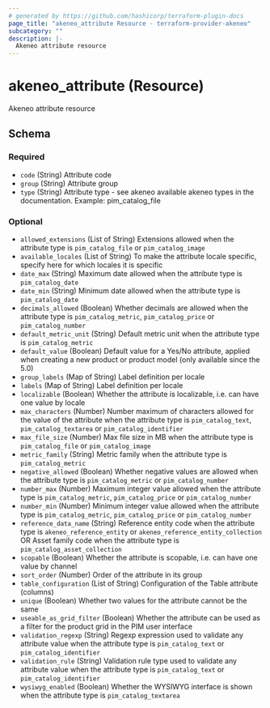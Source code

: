 ```yaml
---
# generated by https://github.com/hashicorp/terraform-plugin-docs
page_title: "akeneo_attribute Resource - terraform-provider-akeneo"
subcategory: ""
description: |-
  Akeneo attribute resource
---
```


# akeneo_attribute (Resource)

Akeneo attribute resource



<!-- schema generated by tfplugindocs -->
## Schema

### Required

- `code` (String) Attribute code
- `group` (String) Attribute group
- `type` (String) Attribute type - see akeneo available akeneo types in the documentation. Example: pim_catalog_file

### Optional

- `allowed_extensions` (List of String) Extensions allowed when the attribute type is `pim_catalog_file` or `pim_catalog_image`
- `available_locales` (List of String) To make the attribute locale specific, specify here for which locales it is specific
- `date_max` (String) Maximum date allowed when the attribute type is `pim_catalog_date`
- `date_min` (String) Minimum date allowed when the attribute type is `pim_catalog_date`
- `decimals_allowed` (Boolean) Whether decimals are allowed when the attribute type is `pim_catalog_metric`, `pim_catalog_price` or `pim_catalog_number`
- `default_metric_unit` (String) Default metric unit when the attribute type is `pim_catalog_metric`
- `default_value` (Boolean) Default value for a Yes/No attribute, applied when creating a new product or product model (only available since the 5.0)
- `group_labels` (Map of String) Label definition per locale
- `labels` (Map of String) Label definition per locale
- `localizable` (Boolean) Whether the attribute is localizable, i.e. can have one value by locale
- `max_characters` (Number) Number maximum of characters allowed for the value of the attribute when the attribute type is `pim_catalog_text`, `pim_catalog_textarea` or `pim_catalog_identifier`
- `max_file_size` (Number) Max file size in MB when the attribute type is `pim_catalog_file` or `pim_catalog_image`
- `metric_family` (String) Metric family when the attribute type is `pim_catalog_metric`
- `negative_allowed` (Boolean) Whether negative values are allowed when the attribute type is `pim_catalog_metric` or `pim_catalog_number`
- `number_max` (Number) Maximum integer value allowed when the attribute type is `pim_catalog_metric`, `pim_catalog_price` or `pim_catalog_number`
- `number_min` (Number) Minimum integer value allowed when the attribute type is `pim_catalog_metric`, `pim_catalog_price` or `pim_catalog_number`
- `reference_data_name` (String) Reference entity code when the attribute type is `akeneo_reference_entity` or `akeneo_reference_entity_collection` OR Asset family code when the attribute type is `pim_catalog_asset_collection`
- `scopable` (Boolean) Whether the attribute is scopable, i.e. can have one value by channel
- `sort_order` (Number) Order of the attribute in its group
- `table_configuration` (List of String) Configuration of the Table attribute (columns)
- `unique` (Boolean) Whether two values for the attribute cannot be the same
- `useable_as_grid_filter` (Boolean) Whether the attribute can be used as a filter for the product grid in the PIM user interface
- `validation_regexp` (String) Regexp expression used to validate any attribute value when the attribute type is `pim_catalog_text` or `pim_catalog_identifier`
- `validation_rule` (String) Validation rule type used to validate any attribute value when the attribute type is `pim_catalog_text` or `pim_catalog_identifier`
- `wysiwyg_enabled` (Boolean) Whether the WYSIWYG interface is shown when the attribute type is `pim_catalog_textarea`
